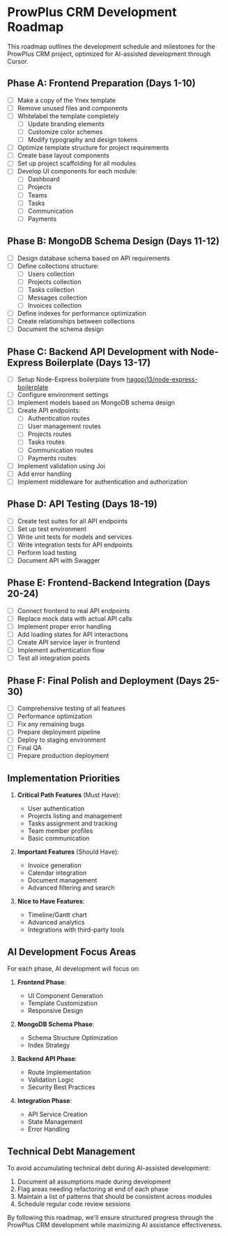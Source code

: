 # ProwPlus CRM Development Roadmap

This roadmap outlines the development schedule and milestones for the ProwPlus CRM project, optimized for AI-assisted development through Cursor.

## Phase A: Frontend Preparation (Days 1-10)

- [ ] Make a copy of the Ynex template
- [ ] Remove unused files and components
- [ ] Whitelabel the template completely
  - [ ] Update branding elements
  - [ ] Customize color schemes
  - [ ] Modify typography and design tokens
- [ ] Optimize template structure for project requirements
- [ ] Create base layout components
- [ ] Set up project scaffolding for all modules
- [ ] Develop UI components for each module:
  - [ ] Dashboard
  - [ ] Projects
  - [ ] Teams
  - [ ] Tasks
  - [ ] Communication
  - [ ] Payments

## Phase B: MongoDB Schema Design (Days 11-12)

- [ ] Design database schema based on API requirements
- [ ] Define collections structure:
  - [ ] Users collection
  - [ ] Projects collection
  - [ ] Tasks collection
  - [ ] Messages collection
  - [ ] Invoices collection
- [ ] Define indexes for performance optimization
- [ ] Create relationships between collections
- [ ] Document the schema design

## Phase C: Backend API Development with Node-Express Boilerplate (Days 13-17)

- [ ] Setup Node-Express boilerplate from [hagopj13/node-express-boilerplate](https://github.com/hagopj13/node-express-boilerplate)
- [ ] Configure environment settings
- [ ] Implement models based on MongoDB schema design
- [ ] Create API endpoints:
  - [ ] Authentication routes
  - [ ] User management routes
  - [ ] Projects routes
  - [ ] Tasks routes
  - [ ] Communication routes
  - [ ] Payments routes
- [ ] Implement validation using Joi
- [ ] Add error handling
- [ ] Implement middleware for authentication and authorization

## Phase D: API Testing (Days 18-19)

- [ ] Create test suites for all API endpoints
- [ ] Set up test environment
- [ ] Write unit tests for models and services
- [ ] Write integration tests for API endpoints
- [ ] Perform load testing
- [ ] Document API with Swagger

## Phase E: Frontend-Backend Integration (Days 20-24)

- [ ] Connect frontend to real API endpoints
- [ ] Replace mock data with actual API calls
- [ ] Implement proper error handling
- [ ] Add loading states for API interactions
- [ ] Create API service layer in frontend
- [ ] Implement authentication flow
- [ ] Test all integration points

## Phase F: Final Polish and Deployment (Days 25-30)

- [ ] Comprehensive testing of all features
- [ ] Performance optimization
- [ ] Fix any remaining bugs
- [ ] Prepare deployment pipeline
- [ ] Deploy to staging environment
- [ ] Final QA
- [ ] Prepare production deployment

## Implementation Priorities

1. **Critical Path Features** (Must Have):
   - User authentication
   - Projects listing and management
   - Tasks assignment and tracking
   - Team member profiles
   - Basic communication

2. **Important Features** (Should Have):
   - Invoice generation
   - Calendar integration
   - Document management
   - Advanced filtering and search

3. **Nice to Have Features**:
   - Timeline/Gantt chart
   - Advanced analytics
   - Integrations with third-party tools

## AI Development Focus Areas

For each phase, AI development will focus on:

1. **Frontend Phase**:
   - UI Component Generation
   - Template Customization
   - Responsive Design

2. **MongoDB Schema Phase**:
   - Schema Structure Optimization
   - Index Strategy

3. **Backend API Phase**:
   - Route Implementation
   - Validation Logic
   - Security Best Practices

4. **Integration Phase**:
   - API Service Creation
   - State Management
   - Error Handling

## Technical Debt Management

To avoid accumulating technical debt during AI-assisted development:

1. Document all assumptions made during development
2. Flag areas needing refactoring at end of each phase
3. Maintain a list of patterns that should be consistent across modules
4. Schedule regular code review sessions

By following this roadmap, we'll ensure structured progress through the ProwPlus CRM development while maximizing AI assistance effectiveness. 